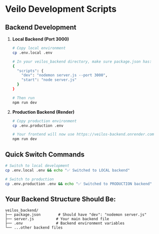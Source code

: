 # Veilo Development Scripts

## Backend Development

1. **Local Backend (Port 3000)**
   ```bash
   # Copy local environment
   cp .env.local .env
   
   # In your veilos_backend directory, make sure package.json has:
   {
     "scripts": {
       "dev": "nodemon server.js --port 3000",
       "start": "node server.js"
     }
   }
   
   # Then run
   npm run dev
   ```

2. **Production Backend (Render)**
   ```bash
   # Copy production environment  
   cp .env.production .env
   
   # Your frontend will now use https://veilos-backend.onrender.com
   npm run dev
   ```

## Quick Switch Commands

```bash
# Switch to local development
cp .env.local .env && echo "✅ Switched to LOCAL backend"

# Switch to production  
cp .env.production .env && echo "✅ Switched to PRODUCTION backend"
```

## Your Backend Structure Should Be:

```
veilos_backend/
├── package.json        # Should have "dev": "nodemon server.js" 
├── server.js          # Your main backend file
├── .env               # Backend environment variables
└── ...other backend files
```